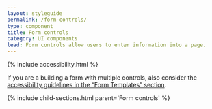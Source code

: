 ```yaml
---
layout: styleguide
permalink: /form-controls/
type: component
title: Form controls
category: UI components
lead: Form controls allow users to enter information into a page.
---
```


{% include accessibility.html %}

<p>If you are a building a form with multiple controls, also consider the <a href="{{ site.baseurl }}/form-templates/">accessibility guidelines in the “Form Templates” section</a>.</p>

{% include child-sections.html parent='Form controls' %}
